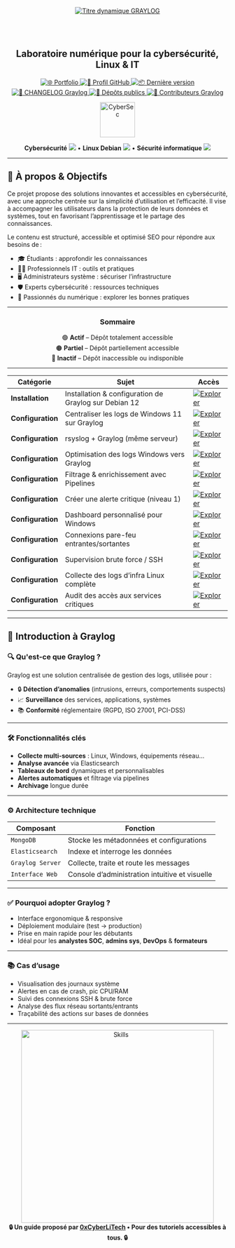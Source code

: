 <div align="center">

  <br></br>
  
  <a href="https://github.com/0xCyberLiTech">
    <img src="https://readme-typing-svg.herokuapp.com?font=JetBrains+Mono&size=50&duration=6000&pause=1000000000&color=FF0048&center=true&vCenter=true&width=1100&lines=%3EGRAYLOG_" alt="Titre dynamique GRAYLOG" />
  </a>
  
  <br></br>
  
  <h2>Laboratoire numérique pour la cybersécurité, Linux & IT</h2>

  <p align="center">
    <a href="https://0xcyberlitech.github.io/">
      <img src="https://img.shields.io/badge/Portfolio-0xCyberLiTech-181717?logo=github&style=flat-square" alt="🌐 Portfolio" />
    </a>
    <a href="https://github.com/0xCyberLiTech">
      <img src="https://img.shields.io/badge/Profil-GitHub-181717?logo=github&style=flat-square" alt="🔗 Profil GitHub" />
    </a>
    <a href="https://github.com/0xCyberLiTech/Graylog/releases/latest">
      <img src="https://img.shields.io/github/v/release/0xCyberLiTech/Graylog?label=version&style=flat-square&color=blue" alt="📦 Dernière version" />
    </a>
    <a href="https://github.com/0xCyberLiTech/Graylog/blob/main/CHANGELOG.md">
      <img src="https://img.shields.io/badge/📄%20Changelog-Graylog-blue?style=flat-square" alt="📄 CHANGELOG Graylog" />
    </a>
    <a href="https://github.com/0xCyberLiTech?tab=repositories">
      <img src="https://img.shields.io/badge/Dépôts-publics-blue?style=flat-square" alt="📂 Dépôts publics" />
    </a>
    <a href="https://github.com/0xCyberLiTech/Graylog/graphs/contributors">
      <img src="https://img.shields.io/badge/👥%20Contributeurs-cliquez%20ici-007ec6?style=flat-square" alt="👥 Contributeurs Graylog" />
    </a>
  </p>

</div>

<div align="center">
  <img src="https://img.icons8.com/fluency/96/000000/cyber-security.png" alt="CyberSec" width="80"/>
</div>

<div align="center">
  <p>
    <strong>Cybersécurité</strong> <img src="https://img.icons8.com/color/24/000000/lock--v1.png"/> • <strong>Linux Debian</strong> <img src="https://img.icons8.com/color/24/000000/linux.png"/> • <strong>Sécurité informatique</strong> <img src="https://img.icons8.com/color/24/000000/shield-security.png"/>
  </p>
</div>

---

## 🚀 À propos & Objectifs

Ce projet propose des solutions innovantes et accessibles en cybersécurité, avec une approche centrée sur la simplicité d’utilisation et l’efficacité. Il vise à accompagner les utilisateurs dans la protection de leurs données et systèmes, tout en favorisant l’apprentissage et le partage des connaissances.

Le contenu est structuré, accessible et optimisé SEO pour répondre aux besoins de :
- 🎓 Étudiants : approfondir les connaissances
- 👨‍💻 Professionnels IT : outils et pratiques
- 🖥️ Administrateurs système : sécuriser l’infrastructure
- 🛡️ Experts cybersécurité : ressources techniques
- 🚀 Passionnés du numérique : explorer les bonnes pratiques

---

<div align="center" style="margin-bottom: 10px;">

### **Sommaire**

🟢 **Actif** – Dépôt totalement accessible  
🟠 **Partiel** – Dépôt partiellement accessible  
🔴 **Inactif** – Dépôt inaccessible ou indisponible

</div>

---

<div align="center">

| Catégorie         | Sujet                                                 | Accès |
|-------------------|-------------------------------------------------------|----------------------------------------------------------------------------------------------------------------------------------------------------------------------------------------|
| **Installation**  | Installation & configuration de Graylog sur Debian 12 | [![Explorer](https://img.shields.io/badge/EXPLORER-4CAF50?style=for-the-badge&logo=github&logoColor=white)](GRAYLOG-INSTALLATION-CONFIGURATION-DEBIAN-12.md)                           |
| **Configuration** | Centraliser les logs de Windows 11 sur Graylog        | [![Explorer](https://img.shields.io/badge/EXPLORER-4CAF50?style=for-the-badge&logo=github&logoColor=white)](GRAYLOG-CENTRALISER-LES-LOGS-WINDOWS-11-VERS-GRAYLOG-DEBIAN-12.md)         |
| **Configuration** | rsyslog + Graylog (même serveur)                      | [![Explorer](https://img.shields.io/badge/EXPLORER-f1c232?style=for-the-badge&logo=github&logoColor=white)](GRAYLOG-CONFIGURER-GRAYLOG-POUR-RECEVOIR-LES-LOGS-VIA-SYSLOG-UDP.md)       |
| **Configuration** | Optimisation des logs Windows vers Graylog            | [![Explorer](https://img.shields.io/badge/EXPLORER-f1c232?style=for-the-badge&logo=github&logoColor=white)](GRAYLOG-OPTIMISATION-ENVOI-DE-LOGS-WINDOWS-VERS-GRAYLOG.md)                |
| **Configuration** | Filtrage & enrichissement avec Pipelines              | [![Explorer](https://img.shields.io/badge/EXPLORER-f1c232?style=for-the-badge&logo=github&logoColor=white)](GRAYLOG-FILTRAGE-ET-ENRICHISSEMENT-DES-LOGS-AVEC-LES-PIPELINES-GRAYLOG.md) |
| **Configuration** | Créer une alerte critique (niveau 1)                  | [![Explorer](https://img.shields.io/badge/EXPLORER-f1c232?style=for-the-badge&logo=github&logoColor=white)](GRAYLOG-CONFIGURER-UNE-ALERTE-EN-CAS-D-EVENEMENT-CRITIQUE-DE-NIVEAU-1.md)  |
| **Configuration** | Dashboard personnalisé pour Windows                   | [![Explorer](https://img.shields.io/badge/EXPLORER-f1c232?style=for-the-badge&logo=github&logoColor=white)](GRAYLOG-METTRE-EN-PLACE-UN-DASHBIOARD-PERSONALISE-POUR-WINDOWS.md)         |
| **Configuration** | Connexions pare-feu entrantes/sortantes               | [![Explorer](https://img.shields.io/badge/EXPLORER-red?style=for-the-badge&logo=github&logoColor=white)](https://github.com/0xCyberLiTech/Graylog/blob/main/README.md)                 |
| **Configuration** | Supervision brute force / SSH                         | [![Explorer](https://img.shields.io/badge/EXPLORER-red?style=for-the-badge&logo=github&logoColor=white)](https://github.com/0xCyberLiTech/Graylog/blob/main/README.md)                 |
| **Configuration** | Collecte des logs d’infra Linux complète              | [![Explorer](https://img.shields.io/badge/EXPLORER-red?style=for-the-badge&logo=github&logoColor=white)](https://github.com/0xCyberLiTech/Graylog/blob/main/README.md)                 |
| **Configuration** | Audit des accès aux services critiques                | [![Explorer](https://img.shields.io/badge/EXPLORER-red?style=for-the-badge&logo=github&logoColor=white)](https://github.com/0xCyberLiTech/Graylog/blob/main/README.md)                 |

</div>

---

## 🧠 Introduction à Graylog

### 🔍 Qu'est-ce que Graylog ?

Graylog est une solution centralisée de gestion des logs, utilisée pour :

- 🔒 **Détection d’anomalies** (intrusions, erreurs, comportements suspects)
- 📈 **Surveillance** des services, applications, systèmes
- 📚 **Conformité** réglementaire (RGPD, ISO 27001, PCI-DSS)

---

### 🛠️ Fonctionnalités clés

- **Collecte multi-sources** : Linux, Windows, équipements réseau…
- **Analyse avancée** via Elasticsearch
- **Tableaux de bord** dynamiques et personnalisables
- **Alertes automatiques** et filtrage via pipelines
- **Archivage** longue durée

---

### ⚙️ Architecture technique

| Composant         | Fonction                                            |
|-------------------|-----------------------------------------------------|
| `MongoDB`         | Stocke les métadonnées et configurations            |
| `Elasticsearch`   | Indexe et interroge les données                     |
| `Graylog Server`  | Collecte, traite et route les messages              |
| `Interface Web`   | Console d’administration intuitive et visuelle     |

---

### ✅ Pourquoi adopter Graylog ?

- Interface ergonomique & responsive
- Déploiement modulaire (test → production)
- Prise en main rapide pour les débutants
- Idéal pour les **analystes SOC**, **admins sys**, **DevOps** & **formateurs**

---

### 📚 Cas d’usage

- Visualisation des journaux système
- Alertes en cas de crash, pic CPU/RAM
- Suivi des connexions SSH & brute force
- Analyse des flux réseau sortants/entrants
- Traçabilité des actions sur bases de données

---

<div align="center">
  <a href="https://github.com/0xCyberLiTech" target="_blank" rel="noopener">
    <img src="https://skillicons.dev/icons?i=linux,debian,bash,docker,nginx,git,vim,python,markdown" alt="Skills" width="440">
  </a>
</div>

<div align="center">
  <b>🔒 Un guide proposé par <a href="https://github.com/0xCyberLiTech">0xCyberLiTech</a> • Pour des tutoriels accessibles à tous. 🔒</b>
</div>

